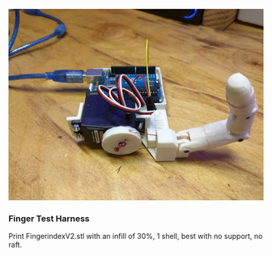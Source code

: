 ![alt text][logo]
### Finger Test Harness

Print FingerindexV2.stl with an infill of 30%, 1 shell, best with no support, no raft.




[logo]: fth-1.jpg "inMoov Robot Finger Test Harness"
